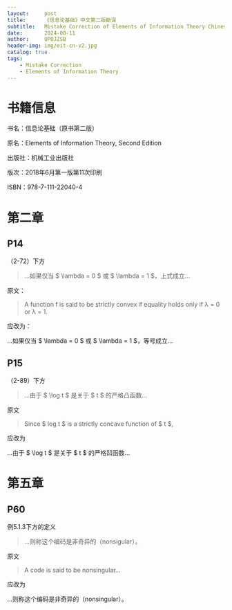 ```yaml
---
layout:     post
title:      《信息论基础》中文第二版勘误
subtitle:   Mistake Correction of Elements of Information Theory Chinese Version Second Edition
date:       2024-08-11
author:     UPOJZSB
header-img: img/eit-cn-v2.jpg
catalog: true
tags:
    - Mistake Correction
    - Elements of Information Theory
---
```


# 书籍信息

书名：信息论基础（原书第二版）

原名：Elements of Information Theory, Second Edition

出版社：机械工业出版社

版次：2018年6月第一版第11次印刷

ISBN：978-7-111-22040-4

# 第二章

## P14

（2-72）下方
>...如果仅当 $ \lambda = 0 $ 或 $ \lambda = 1 $，上式成立...

原文：
> A function f is said to be strictly convex if equality holds only if λ = 0
or λ = 1.

应改为：

...如果仅当 $ \lambda = 0 $ 或 $ \lambda = 1 $，等号成立...

## P15

（2-89）下方
>...由于 $ \log t $ 是关于 $ t $ 的严格凸函数...

原文
>Since $ log t $ is a strictly concave function of $ t $,

应改为

...由于 $ \log t $ 是关于 $ t $ 的严格凹函数...

# 第五章

## P60

例5.1.3下方的定义
>...则称这个编码是非奇异的（nonsigular）。

原文
> A code is said to be nonsingular...

应改为

...则称这个编码是非奇异的（nonsingular）。
